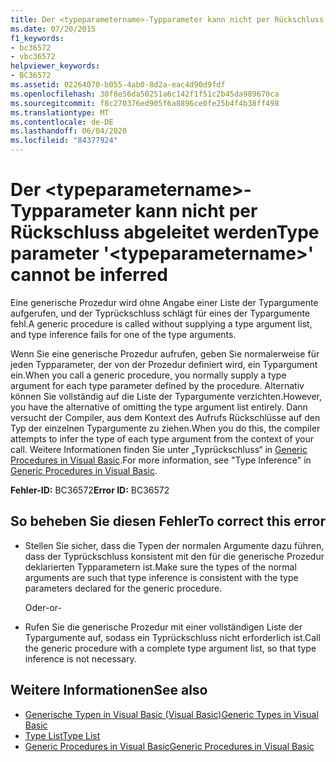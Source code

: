 ```yaml
---
title: Der <typeparametername>-Typparameter kann nicht per Rückschluss abgeleitet werden
ms.date: 07/20/2015
f1_keywords:
- bc36572
- vbc36572
helpviewer_keywords:
- BC36572
ms.assetid: 02264070-b055-4ab0-8d2a-eac4d90d9fdf
ms.openlocfilehash: 30f8e56da50251a6c142f1f51c2b45da989670ca
ms.sourcegitcommit: f8c270376ed905f6a8896ce0fe25b4f4b38ff498
ms.translationtype: MT
ms.contentlocale: de-DE
ms.lasthandoff: 06/04/2020
ms.locfileid: "84377924"
---
```

# <a name="type-parameter-typeparametername-cannot-be-inferred"></a><span data-ttu-id="7a087-102">Der \<typeparametername>-Typparameter kann nicht per Rückschluss abgeleitet werden</span><span class="sxs-lookup"><span data-stu-id="7a087-102">Type parameter '\<typeparametername>' cannot be inferred</span></span>
<span data-ttu-id="7a087-103">Eine generische Prozedur wird ohne Angabe einer Liste der Typargumente aufgerufen, und der Typrückschluss schlägt für eines der Typargumente fehl.</span><span class="sxs-lookup"><span data-stu-id="7a087-103">A generic procedure is called without supplying a type argument list, and type inference fails for one of the type arguments.</span></span>  
  
 <span data-ttu-id="7a087-104">Wenn Sie eine generische Prozedur aufrufen, geben Sie normalerweise für jeden Typparameter, der von der Prozedur definiert wird, ein Typargument ein.</span><span class="sxs-lookup"><span data-stu-id="7a087-104">When you call a generic procedure, you normally supply a type argument for each type parameter defined by the procedure.</span></span> <span data-ttu-id="7a087-105">Alternativ können Sie vollständig auf die Liste der Typargumente verzichten.</span><span class="sxs-lookup"><span data-stu-id="7a087-105">However, you have the alternative of omitting the type argument list entirely.</span></span> <span data-ttu-id="7a087-106">Dann versucht der Compiler, aus dem Kontext des Aufrufs Rückschlüsse auf den Typ der einzelnen Typargumente zu ziehen.</span><span class="sxs-lookup"><span data-stu-id="7a087-106">When you do this, the compiler attempts to infer the type of each type argument from the context of your call.</span></span> <span data-ttu-id="7a087-107">Weitere Informationen finden Sie unter „Typrückschluss“ in [Generic Procedures in Visual Basic](../programming-guide/language-features/data-types/generic-procedures.md).</span><span class="sxs-lookup"><span data-stu-id="7a087-107">For more information, see "Type Inference" in [Generic Procedures in Visual Basic](../programming-guide/language-features/data-types/generic-procedures.md).</span></span>  
  
 <span data-ttu-id="7a087-108">**Fehler-ID:** BC36572</span><span class="sxs-lookup"><span data-stu-id="7a087-108">**Error ID:** BC36572</span></span>  
  
## <a name="to-correct-this-error"></a><span data-ttu-id="7a087-109">So beheben Sie diesen Fehler</span><span class="sxs-lookup"><span data-stu-id="7a087-109">To correct this error</span></span>  
  
- <span data-ttu-id="7a087-110">Stellen Sie sicher, dass die Typen der normalen Argumente dazu führen, dass der Typrückschluss konsistent mit den für die generische Prozedur deklarierten Typparametern ist.</span><span class="sxs-lookup"><span data-stu-id="7a087-110">Make sure the types of the normal arguments are such that type inference is consistent with the type parameters declared for the generic procedure.</span></span>  
  
     <span data-ttu-id="7a087-111">Oder</span><span class="sxs-lookup"><span data-stu-id="7a087-111">-or-</span></span>  
  
- <span data-ttu-id="7a087-112">Rufen Sie die generische Prozedur mit einer vollständigen Liste der Typargumente auf, sodass ein Typrückschluss nicht erforderlich ist.</span><span class="sxs-lookup"><span data-stu-id="7a087-112">Call the generic procedure with a complete type argument list, so that type inference is not necessary.</span></span>  
  
## <a name="see-also"></a><span data-ttu-id="7a087-113">Weitere Informationen</span><span class="sxs-lookup"><span data-stu-id="7a087-113">See also</span></span>

- [<span data-ttu-id="7a087-114">Generische Typen in Visual Basic (Visual Basic)</span><span class="sxs-lookup"><span data-stu-id="7a087-114">Generic Types in Visual Basic</span></span>](../programming-guide/language-features/data-types/generic-types.md)
- [<span data-ttu-id="7a087-115">Type List</span><span class="sxs-lookup"><span data-stu-id="7a087-115">Type List</span></span>](../language-reference/statements/type-list.md)
- [<span data-ttu-id="7a087-116">Generic Procedures in Visual Basic</span><span class="sxs-lookup"><span data-stu-id="7a087-116">Generic Procedures in Visual Basic</span></span>](../programming-guide/language-features/data-types/generic-procedures.md)
